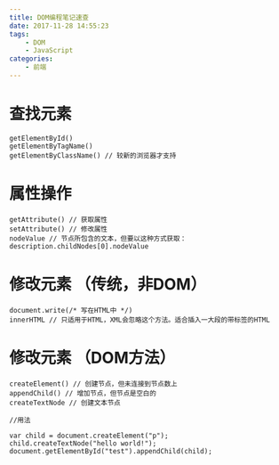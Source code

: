 ```yaml
---
title: DOM编程笔记速查
date: 2017-11-28 14:55:23
tags:
    - DOM
    - JavaScript
categories:
    - 前端
---
```


# 查找元素

```
getElementById()
getElementByTagName()
getElementByClassName() // 较新的浏览器才支持
```

# 属性操作

```
getAttribute() // 获取属性
setAttribute() // 修改属性
nodeValue // 节点所包含的文本，但要以这种方式获取：description.childNodes[0].nodeValue
```

# 修改元素 （传统，非DOM）

```
document.write(/* 写在HTML中 */)
innerHTML // 只适用于HTML，XML会忽略这个方法。适合插入一大段的带标签的HTML
```

# 修改元素 （DOM方法）

```
createElement() // 创建节点，但未连接到节点数上
appendChild() // 增加节点，但节点是空白的
createTextNode // 创建文本节点

//用法

var child = document.createElement("p");
child.createTextNode("hello world!");
document.getElementById("test").appendChild(child);
```



